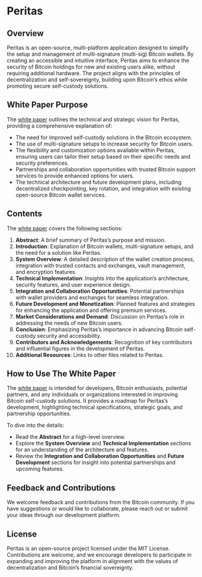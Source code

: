 # Peritas

## Overview

Peritas is an open-source, multi-platform application designed to simplify the setup and management of multi-signature (multi-sig) Bitcoin wallets. By creating an accessible and intuitive interface, Peritas aims to enhance the security of Bitcoin holdings for new and existing users alike, without requiring additional hardware. The project aligns with the principles of decentralization and self-sovereignty, building upon Bitcoin’s ethos while promoting secure self-custody solutions.

## White Paper Purpose

The [white paper](https://github.com/bitcoinpup/Peritas/blob/main/Peritas%20White%20Paper.md) outlines the technical and strategic vision for Peritas, providing a comprehensive explanation of:

- The need for improved self-custody solutions in the Bitcoin ecosystem.
- The use of multi-signature setups to increase security for Bitcoin users.
- The flexibility and customization options available within Peritas, ensuring users can tailor their setup based on their specific needs and security preferences.
- Partnerships and collaboration opportunities with trusted Bitcoin support services to provide enhanced options for users.
- The technical architecture and future development plans, including decentralized checkpointing, key rotation, and integration with existing open-source Bitcoin wallet services.

## Contents

The [white paper](https://github.com/bitcoinpup/Peritas/blob/main/Peritas%20White%20Paper.md) covers the following sections:

1. **Abstract**: A brief summary of Peritas’s purpose and mission.
2. **Introduction**: Explanation of Bitcoin wallets, multi-signature setups, and the need for a solution like Peritas.
3. **System Overview**: A detailed description of the wallet creation process, integration with trusted contacts and exchanges, vault management, and encryption features.
4. **Technical Implementation**: Insights into the application’s architecture, security features, and user experience design.
5. **Integration and Collaboration Opportunities**: Potential partnerships with wallet providers and exchanges for seamless integration.
6. **Future Development and Monetization**: Planned features and strategies for enhancing the application and offering premium services.
7. **Market Considerations and Demand**: Discussion on Peritas’s role in addressing the needs of new Bitcoin users.
8. **Conclusion**: Emphasizing Peritas’s importance in advancing Bitcoin self-custody security and accessibility.
9. **Contributors and Acknowledgements**: Recognition of key contributors and influential figures in the development of Peritas.
10. **Additional Resources**: Links to other files related to Peritas.

## How to Use The White Paper

The [white paper](https://github.com/bitcoinpup/Peritas/blob/main/Peritas%20White%20Paper.md) is intended for developers, Bitcoin enthusiasts, potential partners, and any individuals or organizations interested in improving Bitcoin self-custody solutions. It provides a roadmap for Peritas’s development, highlighting technical specifications, strategic goals, and partnership opportunities.

To dive into the details:

- Read the **Abstract** for a high-level overview.
- Explore the **System Overview** and **Technical Implementation** sections for an understanding of the architecture and features.
- Review the **Integration and Collaboration Opportunities** and **Future Development** sections for insight into potential partnerships and upcoming features.

## Feedback and Contributions

We welcome feedback and contributions from the Bitcoin community. If you have suggestions or would like to collaborate, please reach out or submit your ideas through our development platform.

## License

Peritas is an open-source project licensed under the MIT License. Contributions are welcome, and we encourage developers to participate in expanding and improving the platform in alignment with the values of decentralization and Bitcoin’s financial sovereignty.
